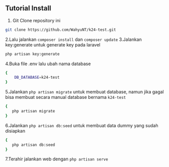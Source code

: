 
## Tutorial Install
1. Git Clone repository ini
```sh
git clone https://github.com/WahyuNT/k24-test.git
```
2.Lalu jalankan  `composer install` dan `composer update` 
3.Jalankan key:generate untuk generate key pada laravel
```sh
php artisan key:generate
```
4.Buka file .env lalu ubah nama database
```sh
{
    DB_DATABASE=k24-test
}
```
5.Jalankan `php artisan migrate` untuk membuat database, namun jika gagal bisa membuat secara manual database bernama `k24-test`
```sh
{
   php artisan migrate
}
```
6.Jalankan `php artisan db:seed` untuk membuat data dummy yang sudah disiapkan
```sh
{
   php artisan db:seed
}
```
7.Terahir jalankan web dengan `php artisan serve`